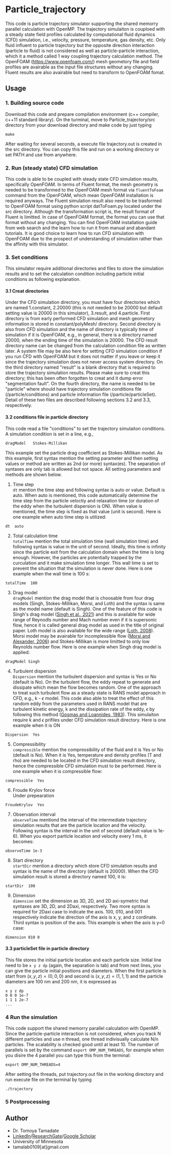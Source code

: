 # Particle_trajectory
This code is particle trajectory simulator supporting the shared memorry parallel calculation with OpenMP.  The trajectory simulaiton is couploed with a steady state field profiles calculated by computational fluid dynamics (CFD) simulation, i.e., velocity, pressure, temperature, gas density, etc. Only fluid influent to particle trajectory but the opposite direction interaction (particle to fluid) is not considered as well as particle-particle interaction, which it a method called 1 way coupling trajectory calculation method.  The OpenFOAM (https://www.openfoam.com/) mesh geometory file and field profiles are avairable as the input file structures without any changing.  Fluent results are also avairable but need to transform to OpenFOAM fomat.
## Usage
### 1. Building source code
Download this code and prepare compilation environment (c++ compiler, c++11 standard library). On the turminal, move to Particle_trajectory/src directory from your download directory and make code by just typing
~~~
make
~~~
After waiting for several seconds, a execute file trajectory.out is created in the src directory.  You can copy this file and run on a working directory or set PATH and use from anywhere.
### 2. Run (steady state) CFD simulation
This code is able to be coupled with steady state CFD simulation results, specifically OpenFOAM.  In terms of Fluent format, the mesh geometry is needed to be transformed to the OpenFOAM mesh format via `fluentToFoam` command from the OpenFOAM, which mean OpenFOAM installation is required anyways. The Fluent simulation result also need to be trasformed to OpenFOAM format using python script datToFoam.py located under the src directory.  Although the transformation script is, the result format of Fluent is limitted.  In case of OpenFOAM format, the format you can use that format without any changing. You can find OpenFOAM installation guide from web search and the learn how to run it from manual and abandant tutorials.  It is good choice to learn how to run CFD simulation with OpenFOAM due to the prospect of understanding of simulation rather than the affinity with this simulator.
### 3. Set conditions
This simulator require additional directories and files to store the simulation results and to set the calculation condition including particle initial conditions as following explanation.
#### 3.1 Creat directories
Under the CFD simulation directory, you must have four directories which are named 1.constant, 2.20000 (this is not needed to be 20000 but default setting value is 20000 in this simulator), 3.result, and 4.particle. First directory is from early performed CFD simulation and mesh geometory information is stored in constant/polyMesh/ directory.  Second directory is also from CFD simulation and the name of directory is typically time of simulation if it is OpenFOAM, e.g., in general, there is a directory named 20000, when the ending time of the simulation is 20000.  The CFD result directory name can be changed from the calculation condition file as written later.  A system file may be also here for setting CFD simulation condition if you run CFD with OpenFOAM but it does not matter if you leave or keep it since the trajectory simulation does not never access system directory.  On the third directory named "result" is a blank directory that is required to store the trajectory simulation results.  Please make sure to creat this directory; this has been often forgotten to creat and it dump error "segmentation fault". On the fourth directory, the name is needed to be "particle" where should have trajectory simulation conditions file (/particle/conditions) and particle information file (/particle/particleSet).  Detail of these two files are described following sections 3.2 and 3.3, respectively.
#### 3.2 conditions file in particle directory
This code read a file "conditions" to set the trajectory simulaiton conditions.  A simulation condition is set in a line, e.g.,
~~~
dragModel	Stokes-Millikan
~~~
This example set the particle drag coefficient as Stokes-Millikan model.  As this example, first syntax mention the setting parameter and then setting values or method are written as 2nd (or more) syntax(es). The separation of syntaxes are only tab is allowed but not space. All setting parameters and methods are shown below.
1. Time step <br>
`dt` mention the time step and following syntax is auto or value.  Default is auto.  When auto is mentioned, this code automatically determine the time step from the particle veloctiy and relaxation time (or duration of the eddy when the turbulent dispersion is ON).  When value is mentioned, the time step is fixed as that value (unit is second).  Here is one example when auto time step is utilized:
~~~
dt  auto
~~~
2. Total calculation time <br>
`totalTime` mention the total simulation time (wall simulation time) and following syntax is value in the unit of second.  Ideally, this time is infinity since the particle exit from the calculation domain when the time is long enough.  However, the particles are potentially trapped by the curculation and it make simulation time longer.  This wall time is set to prevent the situation that the simulation is never done. Here is one example when the wall time is 100 s:
~~~
totalTime  100
~~~
3. Drag model <br>
`dragModel` mention the drag model that is choosable from four drag models (Singh, Stokes-Millikan, Morsi, and Loth) and the syntax is same as the model name (default is Singh).  One of the feature of this code is Singh's drag model ([Singh et al., 2021](https://arc.aiaa.org/doi/10.2514/1.J060648)) and this is available for wide range of Reynodls number and Mach number even if it is supersonic flow, hence it is called general drag model as used in the title of original paper. Loth model is also available for the wide range ([Loth, 2008](https://arc.aiaa.org/doi/10.2514/1.28943)).  Morsi model may be avairable for incomplessible flow ([Morsi and Alexander, 2006](https://www.cambridge.org/core/journals/journal-of-fluid-mechanics/article/an-investigation-of-particle-trajectories-in-twophase-flow-systems/5B1FF01A248EBF4988C156246EFF844A)) and Stokes-Millikan is more limitted to only low Reynolds number flow. Here is one example when Singh drag model is applied:
~~~
dragModel Singh
~~~
4. Turbulent dispersion <br>
`Dispersion` mention the turbulent dispersion and syntax is Yes or No (default is No).  On the turbulent flow, the eddy repeat to generate and dissipate which mean the flow becomes random.  One of the approach to treat such turbulent flow as a steady state is RANS model approach in CFD, e.g., k - $\epsilon$ model.  This code also able to treat the effect of this random eddy from the parameters used in RANS model that are turbulent kinetic energy, k and the dissipation rate of the eddy, $\epsilon$ by following this method ([Gosmas and Loannides, 1983](https://arc.aiaa.org/doi/10.2514/3.62687)).  This simulaiton require k and $\epsilon$ prifiles under CFD simulation result directory.  Here is one example when it is ON
~~~
Dispersion  Yes
~~~
5. Compressibility <br>
`compressible` mention the compressibility of the fluid and it is Yes or No (default is No).  When it is Yes, temperature and density profiles (T and rho) are needed to be located in the CFD simulation result directory, hence the compressible CFD simulation must to be performed.  Here is one example when it is compressible flow:
~~~
compressible  Yes
~~~
6. Froude Krylov force <br>
Under prepearation
~~~
FroudeKrylov  Yes
~~~
7. Observation interval <br>
`observeTime` mentiond the interval of the intermediate trajectory simulation results that are the particle location and the velocity.  Following syntax is the interval in the unit of second (default value is 1e-6).  When you export particle location and velocity every 1 ms, it becomes:
~~~
observeTime 1e-3
~~~
8. Start directory <br>
`startDir` mention a directory which store CFD simulation results and syntax is the name of the directory (default is 20000). When the CFD simulation result is stored a directory named 100, it is:
~~~
startDir  100
~~~
9. Dimension <br>
`dimension` set the dimension as 3D, 2D, and 2D axi-symetric that syntaxes are 3D, 2D, and 2Daxi, respectively.  Two more syntax is required for 2Daxi case to indicate the axis.  100, 010, and 001 respectively indicate the direction of the axis is x, y, and z cordinate.  Third syntax is position of the axis. This example is when the axis is y=0 case:
~~~
dimension 010 0
~~~
#### 3.3 particleSet file in particle directory
This file stores the initial particle location and each particle size.  Initial line need to be `x y z dp` (again, the separation is tab) and from next lines, you can give the particle initial positions and diameters.  When the first particle is start from $(x, y, z) = (0, 0, 0)$ and second is $(x, y, z) = (1, 1, 1)$ and the particle diameters are 100 nm and 200 nm, it is expressed as
~~~
x y z dp
0 0 0 1e-7
1 1 1 2e-7
...
~~~
### 4 Run the simulation
This code support the shared memorry parallel calculation with OpenMP.  Since the particle-particle interaction is not considered, when you track N different particles and use n thread, one thread indivisually calculate N/n particles.  The scalability is checked good until at least 10. The number of parallels is set by the command `export OMP_NUM_THREADS`, for example when you disire the 4 parallel you can type this from the terminal:
~~~
export OMP_NUM_THREADS=4
~~~
After setting the threads, put trajectory.out file in the working directory and run execute file on the terminal by typing
~~~
./trajectory
~~~
### 5 Postprocessing

## Author
* Dr. Tomoya Tamadate
* [LinkedIn](https://www.linkedin.com/in/tomoya-tamadate-953673142/)/[ResearchGate](https://www.researchgate.net/profile/Tomoya-Tamadate)/[Google Scholar](https://scholar.google.com/citations?user=XXSOgXwAAAAJ&hl=ja)
* University of Minnesota
* tamalab0109[at]gmail.com
